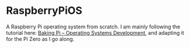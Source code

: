 # RaspberryPiOS
A Raspberry Pi operating system from scratch. I am mainly following the tutorial here: [Baking Pi – Operating Systems Development](https://www.cl.cam.ac.uk/projects/raspberrypi/tutorials/os/),  and adapting it for the Pi Zero as I go along.


